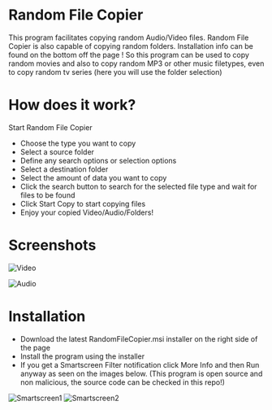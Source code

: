 # Random File Copier
This program facilitates copying random Audio/Video files. Random File Copier is also capable of copying random folders. Installation info can be found on the bottom off the page ! 
So this program can be used to copy random movies and also to copy random MP3 or other music filetypes, even to copy random tv series (here you will use the folder selection)

# How does it work?
Start Random File Copier
* Choose the type you want to copy
* Select a source folder
* Define any search options or selection options
* Select a destination folder
* Select the amount of data you want to copy
* Click the search button to search for the selected file type and wait for files to be found
* Click Start Copy to start copying files
* Enjoy your copied Video/Audio/Folders!

# Screenshots
![Video](application/Video.PNG?raw=true)

![Audio](application/Audio.PNG?raw=true)

# Installation
* Download the latest RandomFileCopier.msi installer on the right side of the page
* Install the program using the installer
* If you get a Smartscreen Filter notification click More Info and then Run anyway as seen on the images below. (This program is open source and non malicious, the source code can be checked in this repo!)

![Smartscreen1](installation/Smartscreencutted.PNG?raw=true)
![Smartscreen2](installation/Smartscreen2Cutted.PNG?raw=true)


